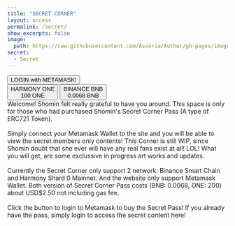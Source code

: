 ```yaml
---
title: "SECRET CORNER"
layout: access
permalink: /secret/
show_excerpts: false
image:
  path: https://raw.githubusercontent.com/Asvoria/Author/gh-pages/images/memberCardS.png
secret:
  - Secret
---
```

<div class="buttonsArea">
  <span id="BUTTONb" class="is-visible">
    <button class="btn">
      <span id="BUTTON">LOGIN with METAMASK!</span>
    </button>
  </span>
  <div id="Title" class="msgTitle"></div>
  <span id="buyBUTTONbONE" class="hideclass">
    <button class="btn">
      <span id="buyBUTTON"
        >HARMONY ONE<br />
        100 ONE</span
      >
    </button>
  </span>
  <span id="buyBUTTONbBNB" class="hideclass">
    <button class="btn">
      <span id="buyBUTTON"
        >BINANCE BNB<br />
        0.0068 BNB</span
      >
    </button>
  </span>
  <div><span id="MessageArea" class="is-visible">
  Welcome! Shomin felt really grateful to have you around.
  This space is only for those who had purchased Shomin's Secret Corner Pass (A type of ERC721 Token).<br><br>
  Simply connect your Metamask Wallet to the site and you will be able to view the secret members only contents! This Corner is still WIP, since Shomin doubt that she ever will have any real fans exist at all! LOL! What you will get, are some exclussive in progress art works and updates.<br><br>
  Currently the Secret Corner only support 2 network: Binance Smart Chain and Harmony Shard 0 Mainnet. And the website only support Metamask Wallet. Both version of Secret Corner Pass costs (BNB: 0.0068, ONE: 200) about USD$2.50 not including gas fee.<br><br>
  Click the button to login to Metamask to buy the Secret Pass! If you already have the pass, simply login to access the secret content here!<br><br>
  </span></div>
  <div><span id="ContentArea"></span></div>
  <script src="../bundled/bundle.js" defer></script>

<!--object type="text/html" data="https://asvoria.github.io/ShominHarmonyNFT/" title="Secret Corner" style="border: none; width: 100%;height: 560px;"></object-->

<!--iframe src="https://asvoria.github.io/ShominHarmonyNFT/" title="Secret Corner" style="border: none; width: 100%;height: 560px;"></iframe-->
<!--Problem: If user set to wrong chain, and click approave, the tokens will gone to non existing contract on the wrong chain with the same contract number-->